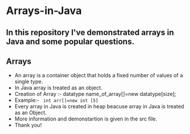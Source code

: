 # Arrays-in-Java
## In this repository I've demonstrated arrays in Java and some popular questions.
## Arrays
- An array is a container object that holds a fixed number of values of a single type. 
- In Java array is treated as an object.
- Creation of Array :-
datatype name_of_array[]=new datatype[size];
- Example:-
``` int arr[]=new int [5]```
- Every array in Java is created in heap beacuse array in Java is treated as an Object.
- More information and demonstartion is given in the src file.
- Thank you!
